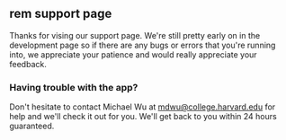 ## rem support page

Thanks for vising our support page. We're still pretty early on in the development page so if there are any bugs or errors that you're running into, we appreciate your patience and would really appreciate your feedback.


### Having trouble with the app?

Don't hesitate to contact Michael Wu at mdwu@college.harvard.edu for help and we'll check it out for you. We'll get back to you within 24 hours guaranteed.
